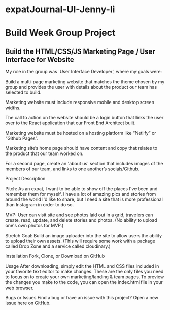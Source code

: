 # expatJournal-UI-Jenny-li

# Build Week Group Project

## Build the HTML/CSS/JS Marketing Page / User Interface for Website

My role in the group was 'User Interface Developer', where my goals were:

Build a multi-page marketing website that matches the theme chosen by my group and provides the user with details about the product our team has selected to build.

Marketing website must include responsive mobile and desktop screen widths.

The call to action on the website should be a login button that links the user over to the React application that our Front End Architect built.

Marketing website must be hosted on a hosting platform like “Netlify” or “Github Pages”.

Marketing site’s home page should have content and copy that relates to the product that our team worked on.

For a second page, create an 'about us' section that includes images of the members of our team, and links to one another’s socials/Github.

Project Description

Pitch: As an expat, I want to be able to show off the places I've been and remember them for myself. I have a lot of amazing pics and stories from around the world I'd like to share, but I need a site that is more professional than Instagram in order to do so.

MVP: User can visit site and see photos laid out in a grid, travelers can create, read, update, and delete stories and photos. (No ability to upload one's own photos for MVP.)

Stretch Goal: Build an image uploader into the site to allow users the ability to upload their own assets. (This will require some work with a package called Drop Zone and a service called cloudinary.)

Installation
Fork, Clone, or Download on GitHub

Usage
After downloading, simply edit the HTML and CSS files included in your favorite text editor to make changes. These are the only files you need to focus on to create your own marketing/landing & team pages. To preview the changes you make to the code, you can open the index.html file in your web browser.

Bugs or Issues
Find a bug or have an issue with this project? Open a new issue here on GitHub.
